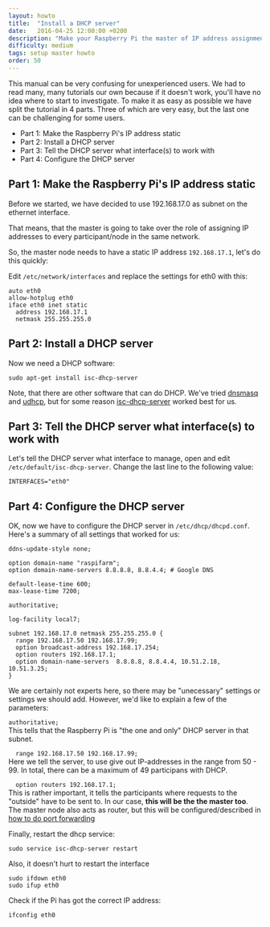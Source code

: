 ```yaml
---
layout: howto
title:  "Install a DHCP server"
date:   2016-04-25 12:00:00 +0200
description: "Make your Raspberry Pi the master of IP address assignment"
difficulty: medium
tags: setup master howto
order: 50
---
```


This manual can be very confusing for unexperienced users. We had to read many, many tutorials our own because if it doesn't work, you'll have no idea where to start to investigate. To make it as easy as possible we have split the tutorial in 4 parts. Three of which are very easy, but the last one can be challenging for some users.

* Part 1: Make the Raspberry Pi's IP address static
* Part 2: Install a DHCP server
* Part 3: Tell the DHCP server what interface(s) to work with
* Part 4: Configure the DHCP server

## Part 1: Make the Raspberry Pi's IP address static

Before we started, we have decided to use 192.168.17.0 as subnet on the ethernet interface.

That means, that the master is going to take over the role of assigning IP addresses to every participant/node in the same network.

So, the master node needs to have a static IP address `192.168.17.1`, let's do this quickly:

Edit `/etc/network/interfaces` and replace the settings for eth0 with this:

```shell
auto eth0
allow-hotplug eth0
iface eth0 inet static
  address 192.168.17.1
  netmask 255.255.255.0
```


## Part 2: Install a DHCP server

Now we need a DHCP software:

```shell
sudo apt-get install isc-dhcp-server
```

Note, that there are other software that can do DHCP. We've tried [dnsmasq](http://www.thekelleys.org.uk/dnsmasq/doc.html) and [udhcp](https://udhcp.busybox.net/), but for some reason [isc-dhcp-server](https://www.isc.org/downloads/dhcp/) worked best for us.


## Part 3: Tell the DHCP server what interface(s) to work with

Let's tell the DHCP server what interface to manage, open and edit `/etc/default/isc-dhcp-server`.
Change the last line to the following value:

```shell
INTERFACES="eth0"
```


## Part 4: Configure the DHCP server

OK, now we have to configure the DHCP server in `/etc/dhcp/dhcpd.conf`.
Here's a summary of all settings that worked for us:

```shell
ddns-update-style none;

option domain-name "raspifarm";
option domain-name-servers 8.8.8.8, 8.8.4.4; # Google DNS

default-lease-time 600;
max-lease-time 7200;

authoritative;

log-facility local7;

subnet 192.168.17.0 netmask 255.255.255.0 {
  range 192.168.17.50 192.168.17.99;
  option broadcast-address 192.168.17.254;
  option routers 192.168.17.1;
  option domain-name-servers  8.8.8.8, 8.8.4.4, 10.51.2.18, 10.51.3.25;
}
```

We are certainly not experts here, so there may be "unecessary" settings or settings we should add. However, we'd like to explain a few of the parameters:

`authoritative;`  
This tells that the Raspberry Pi is "the one and only" DHCP server in that subnet.

`  range 192.168.17.50 192.168.17.99;`  
Here we tell the server, to use give out IP-addresses in the range from 50 - 99. In total, there can be a maximum of 49 participans with DHCP.

`  option routers 192.168.17.1;`  
This is rather important, it tells the participants where requests to the "outside" have to be sent to. In our case, **this will be the the master too**. The master node also acts as router, but this will be configured/described in [how to do port forwarding](/configure-port-forwarding)


Finally, restart the dhcp service:

```shell
sudo service isc-dhcp-server restart
```

Also, it doesn't hurt to restart the interface

```shell
sudo ifdown eth0
sudo ifup eth0
```

Check if the Pi has got the correct IP address:

```shell
ifconfig eth0
```
